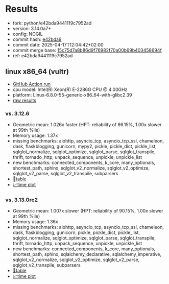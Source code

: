 # Results

- fork: python/e42bda9441119c7952ad
- version: 3.14.0a7+
- config: NOGIL
- commit hash: [e42bda9](https://github.com/python/cpython/commit/e42bda9)
- commit date: 2025-04-17T12:04:42+02:00
- commit merge base: [15c75d7a8b86d9f76982f70a00b69b403458694f](https://github.com/python/cpython/commit/15c75d7a8b86d9f76982f70a00b69b403458694f)
- ref: e42bda9441119c7952ad

## linux x86_64 (vultr)

- [GitHub Action run](https://github.com/facebookexperimental/free-threading-benchmarking/actions/runs/14523227913)
- cpu model: Intel(R) Xeon(R) E-2286G CPU @ 4.00GHz
- platform: Linux-6.8.0-55-generic-x86_64-with-glibc2.39
- [raw results](bm-20250417-vultr-x86_64-python-e42bda9441119c7952ad-3.14.0a7%2B-e42bda9.json)

### vs. 3.12.6

- Geometric mean: 1.026x faster (HPT: reliability of 66.15%, 1.00x slower at 99th %ile)
- Memory usage: 1.37x
- missing benchmarks: aiohttp, asyncio_tcp, asyncio_tcp_ssl, chameleon, dask, flaskblogging, gunicorn, mypy2, pickle, pickle_dict, pickle_list, sqlglot_normalize, sqlglot_optimize, sqlglot_parse, sqlglot_transpile, thrift, tornado_http, unpack_sequence, unpickle, unpickle_list
- new benchmarks: connected_components, k_core, many_optionals, shortest_path, sphinx, sqlglot_v2_normalize, sqlglot_v2_optimize, sqlglot_v2_parse, sqlglot_v2_transpile, subparsers
- [📄table](bm-20250417-vultr-x86_64-python-e42bda9441119c7952ad-3.14.0a7%2B-e42bda9-vs-3.12.6.md)
- [📈time plot](bm-20250417-vultr-x86_64-python-e42bda9441119c7952ad-3.14.0a7%2B-e42bda9-vs-3.12.6.svg)

### vs. 3.13.0rc2

- Geometric mean: 1.007x slower (HPT: reliability of 90.15%, 1.00x slower at 99th %ile)
- Memory usage: 1.36x
- missing benchmarks: aiohttp, asyncio_tcp, asyncio_tcp_ssl, chameleon, dask, flaskblogging, gunicorn, pickle, pickle_dict, pickle_list, sqlglot_normalize, sqlglot_optimize, sqlglot_parse, sqlglot_transpile, thrift, tornado_http, unpack_sequence, unpickle, unpickle_list
- new benchmarks: connected_components, k_core, many_optionals, shortest_path, sphinx, sqlalchemy_declarative, sqlalchemy_imperative, sqlglot_v2_normalize, sqlglot_v2_optimize, sqlglot_v2_parse, sqlglot_v2_transpile, subparsers
- [📄table](bm-20250417-vultr-x86_64-python-e42bda9441119c7952ad-3.14.0a7%2B-e42bda9-vs-3.13.0rc2.md)
- [📈time plot](bm-20250417-vultr-x86_64-python-e42bda9441119c7952ad-3.14.0a7%2B-e42bda9-vs-3.13.0rc2.svg)

